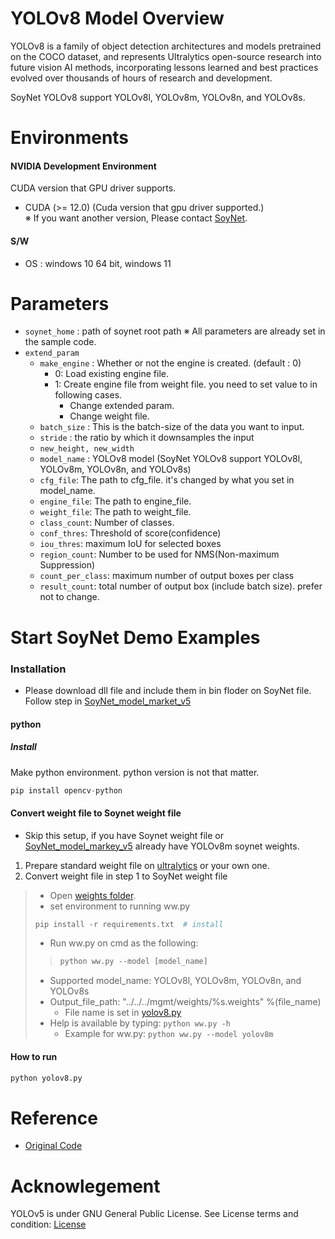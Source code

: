 
# YOLOv8 Model Overview
YOLOv8 is a family of object detection architectures and models pretrained on the COCO dataset, and represents Ultralytics open-source research into future vision AI methods, incorporating lessons learned and best practices evolved over thousands of hours of research and development.

SoyNet YOLOv8 support YOLOv8l, YOLOv8m, YOLOv8n, and YOLOv8s.



# Environments   
#### NVIDIA Development Environment
CUDA version that GPU driver supports.
 - CUDA (>= 12.0) (Cuda version that gpu driver supported.)
 <br/>※ If you want another version, Please contact [SoyNet](https://soynet.io/en/).
#### S/W
 - OS : windows 10 64 bit, windows 11



# Parameters
 - `soynet_home` : path of soynet root path
※ All parameters are already set in the sample code.
 - `extend_param`
      -  `make_engine` : Whether or not the engine is created. (default : 0)
         - 0: Load existing engine file.
         - 1: Create engine file from weight file. you need to set value to in following cases.
            - Change extended param.
            - Change weight file.
      - `batch_size` : This is the batch-size of the data you want to input.
      - `stride` : the ratio by which it downsamples the input
      - `new_height, new_width`
      - `model_name` : YOLOv8 model (SoyNet YOLOv8 support YOLOv8l, YOLOv8m, YOLOv8n, and YOLOv8s)
      - `cfg_file`: The path to cfg_file. it's changed by what you set in model_name.
      - `engine_file`: The path to engine_file.
      - `weight_file`: The path to weight_file.
      - `class_count`: Number of classes.
      - `conf_thres`: Threshold of score(confidence)
      - `iou_thres`:  maximum IoU for selected boxes
      - `region_count`: Number to be used for NMS(Non-maximum Suppression)
      - `count_per_class`: maximum number of output boxes per class
      - `result_count`: total number of output box (include batch size). prefer not to change.


# Start SoyNet Demo Examples

### Installation
* Please download dll file and include them in bin floder on SoyNet file. Follow step in [SoyNet_model_market_v5](https://github.com/soynet-support/SoyNet_model_market_v5/releases/tag/SoyNet_v5.1.0)

#### python
##### Install
Make python environment. python version is not that matter.
```python
pip install opencv-python
```

#### Convert weight file to Soynet weight file
* Skip this setup, if you have Soynet weight file or [SoyNet_model_markey_v5](https://github.com/soynet-support/SoyNet_model_market_v5) already have YOLOv8m soynet weights.
1.  Prepare standard weight file on [ultralytics](https://github.com/ultralytics/ultralytics#models) or your own one.
2.  Convert weight file in step 1 to SoyNet weight file
  > - Open [weights folder](https://github.com/soynet-support/SoyNet_model_market_v5/tree/main/SamplesPY/YOLOv8/Weights).
  >	- set environment to running ww.py 
  >	```python
  >	pip install -r requirements.txt  # install 
  >	```
  > - Run ww.py on cmd as the following:
  >>	```python
  >>	python ww.py --model [model_name]
  >>	```
  >	- Supported model_name: YOLOv8l, YOLOv8m, YOLOv8n, and YOLOv8s
  >	- Output_file_path: "../../../mgmt/weights/%s.weights" %(file_name)
  >     - File name is set in [yolov8.py](https://github.com/soynet-support/SoyNet_model_market_v5/tree/main/SamplesPY/YOLOv8)
  >	- Help is available by typing:
  >		```python ww.py -h```
  >   - Example for ww.py:
  > 		```
  > 		python ww.py --model yolov8m
  > 		```

#### How to run
```python
python yolov8.py
```
# Reference
 - [Original Code](https://github.com/ultralytics/ultralytics)

# Acknowlegement

YOLOv5 is under GNU General Public License. 
See License terms and condition: [License](https://github.com/ultralytics/ultralytics/blob/main/LICENSE)
